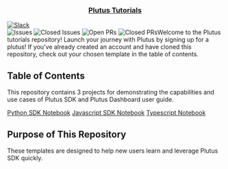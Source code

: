 <p align="center">
  <a href="https://astronomer.io">
    <h3 align="center">Plutus Tutorials</h3>
  </a>
  <a href="https://your-slack-link-here">
    <img src="https://img.shields.io/badge/slack-join%20chat-blueviolet?logo=slack" alt="Slack" />
  </a>
  <br/>
  <img src="https://img.shields.io/github/issues-raw/Native-Spirit-Technologies/tutorials?label=Issues" alt="Issues" />
  <img src="https://img.shields.io/github/issues-closed-raw/Native-Spirit-Technologies/tutorials?label=Closed+Issues" alt="Closed Issues" />
  <img src="https://img.shields.io/github/issues-pr-raw/Native-Spirit-Technologies/tutorials?label=Open+PRs" alt="Open PRs" />
  <img src="https://img.shields.io/github/issues-pr-closed-raw/Native-Spirit-Technologies/tutorials?label=Closed+PRs" alt="Closed PRs"

Welcome to the Plutus tutorials repository! Launch your journey with Plutus by signing up for a plutus! If you've already created an account and have cloned this repository, check out your chosen template in the table of contents.

## Table of Contents

This repository contains 3 projects for demonstrating the capabilities and use cases of Plutus SDK and Plutus Dashboard user guide.

[Python SDK Notebook](python-sdk.ipynb)
[Javascript SDK Notebook](javascript-sdk.ipynb)
[Typescript Notebook](typescript-sdk.ipynb)

## Purpose of This Repository
These templates are designed to help new users learn and leverage Plutus SDK quickly.

